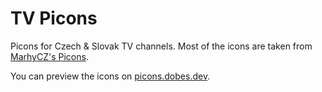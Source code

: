 # TV Picons
Picons for Czech & Slovak TV channels. Most of the icons are taken from [MarhyCZ's Picons](https://github.com/MarhyCZ/picons).

You can preview the icons on [picons.dobes.dev](https://picons.dobes.dev/).